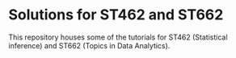 # Solutions for ST462 and ST662
This repository houses some of the tutorials for ST462 (Statistical inference) and ST662 (Topics in Data Analytics).
